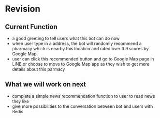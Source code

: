# Revision
## Current Function
* a good greeting to tell users what this bot can do now
* when user type in a address, the bot will randomly recommend a pharmacy which is nearby this location and rated over 3.9 scores by Google Map.
* user can click this recommended button and go to Google Map page in LINE or choose to move to Google Map app as they wish to get more details about this parmacy
## What we will work on next
* complete a simple news recommendation function to user to read news they like 
* give more possibilities to the conversation between bot and users with Redis


